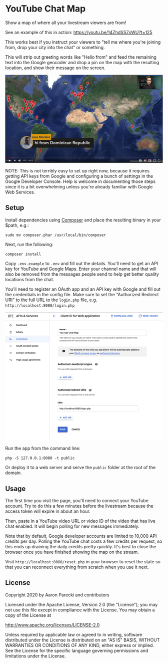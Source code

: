YouTube Chat Map
================

Show a map of where all your livestream viewers are from!

See an example of this in action: https://youtu.be/14ZhdSSZsWU?t=125

This works best if you instruct your viewers to "tell me where you're joining from, drop your city into the chat" or something.

This will strip out greeting words like "Hello from" and feed the remaining text into the Google geocoder and drop a pin on the map with the resulting location, and show their message on the screen.

![Map](map.jpg)

NOTE: This is not terribly easy to set up right now, because it requires getting API keys from Google and configuring a bunch of settings in the Google Developer Console. Help is welcome in documenting those steps since it is a bit overwhelming unless you're already familiar with Google Web Services.


Setup
-----

Install dependencies using [Composer](https://getcomposer.org/download/) and place the resulting binary in your $path, e.g.:

```
sudo mv composer.phar /usr/local/bin/composer
```
Next, run the following:
```
composer install
```

Copy `.env.example` to `.env` and fill out the details. You'll need to get an API key for YouTube and Google Maps. Enter your channel name and that will also be removed from the messages people send to help get better quality locations from the chat.

You'll need to register an OAuth app and an API key with Google and fill out the credentials in the config file. Make sure to set the "Authorized Redirect URI" to the full URL to the `login.php` file, e.g. `http://localhost:8080/login.php`

![Google redirect URI](google-redirect-uri.png)

Run the app from the command line:

```
php -S 127.0.0.1:8080 -t public
```

Or deploy it to a web server and serve the `public` folder at the root of the domain.


Usage
-----

The first time you visit the page, you'll need to connect your YouTube account. Try to do this a few minutes before the livestream because the access token will expire in about an hour.

Then, paste in a YouTube video URL or video ID of the video that has live chat enabled. It will begin polling for new messages immediately.

Note that by default, Google developer accounts are limited to 10,000 API credits per day. Polling the YouTube chat costs a few credits per request, so this ends up draining the daily credits pretty quickly. It's best to close the browser once you have finished showing the map on the stream.

Visit `http://localhost:8080/reset.php` in your browser to reset the state so that you can reconnect everything from scratch when you use it next.



License
-------

Copyright 2020 by Aaron Parecki and contributors

Licensed under the Apache License, Version 2.0 (the "License");
you may not use this file except in compliance with the License.
You may obtain a copy of the License at

http://www.apache.org/licenses/LICENSE-2.0

Unless required by applicable law or agreed to in writing, software
distributed under the License is distributed on an "AS IS" BASIS,
WITHOUT WARRANTIES OR CONDITIONS OF ANY KIND, either express or implied.
See the License for the specific language governing permissions and
limitations under the License.
